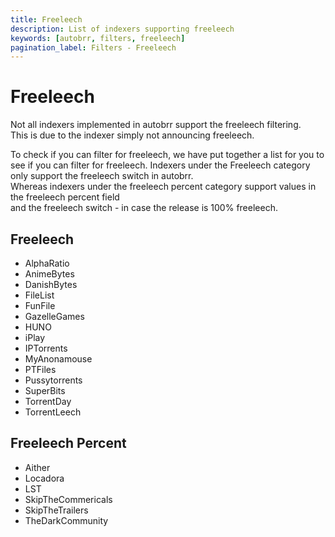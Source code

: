 ```yaml
---
title: Freeleech
description: List of indexers supporting freeleech
keywords: [autobrr, filters, freeleech]
pagination_label: Filters - Freeleech
---
```


# Freeleech

Not all indexers implemented in autobrr support the freeleech filtering.  
This is due to the indexer simply not announcing freeleech.  

To check if you can filter for freeleech, we have put together a list for you to see if you can filter for freeleech.
Indexers under the Freeleech category only support the freeleech switch in autobrr.  
Whereas indexers under the freeleech percent category support values in the freeleech percent field  
and the freeleech switch - in case the release is 100% freeleech.

## Freeleech
- AlphaRatio
- AnimeBytes
- DanishBytes
- FileList
- FunFile
- GazelleGames
- HUNO
- iPlay
- IPTorrents
- MyAnonamouse
- PTFiles
- Pussytorrents
- SuperBits
- TorrentDay
- TorrentLeech


## Freeleech Percent
- Aither
- Locadora
- LST
- SkipTheCommericals
- SkipTheTrailers
- TheDarkCommunity